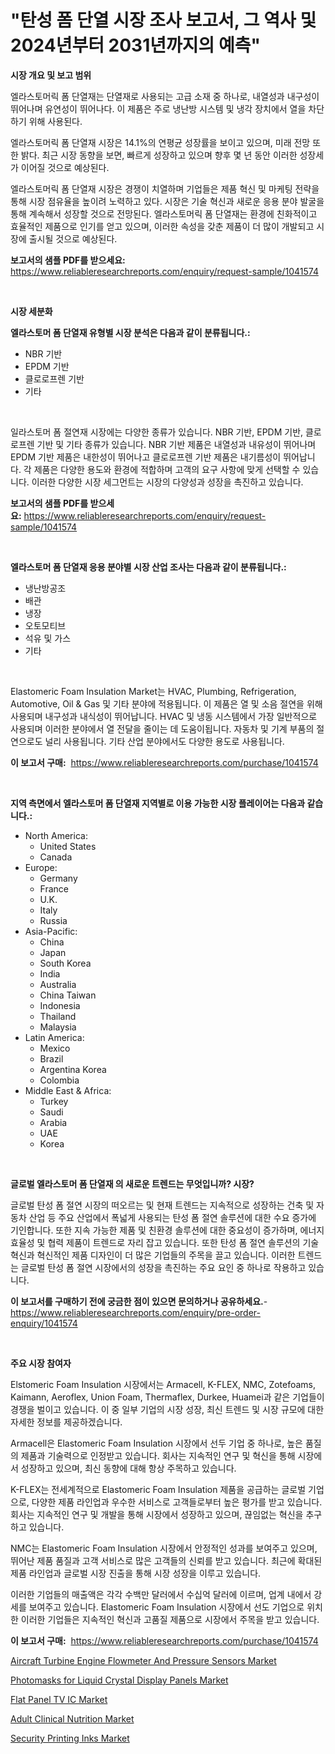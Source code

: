 <p><h1>"탄성 폼 단열 시장 조사 보고서, 그 역사 및 2024년부터 2031년까지의 예측"</h1></p><p><strong>시장 개요 및 보고 범위</strong></p>
<p><p>엘라스토머릭 폼 단열재는 단열재로 사용되는 고급 소재 중 하나로, 내열성과 내구성이 뛰어나며 유연성이 뛰어나다. 이 제품은 주로 냉난방 시스템 및 냉각 장치에서 열을 차단하기 위해 사용된다. </p><p>엘라스토머릭 폼 단열재 시장은 14.1%의 연평균 성장률을 보이고 있으며, 미래 전망 또한 밝다. 최근 시장 동향을 보면, 빠르게 성장하고 있으며 향후 몇 년 동안 이러한 성장세가 이어질 것으로 예상된다. </p><p>엘라스토머릭 폼 단열재 시장은 경쟁이 치열하며 기업들은 제품 혁신 및 마케팅 전략을 통해 시장 점유율을 높이려 노력하고 있다. 시장은 기술 혁신과 새로운 응용 분야 발굴을 통해 계속해서 성장할 것으로 전망된다. 엘라스토머릭 폼 단열재는 환경에 친화적이고 효율적인 제품으로 인기를 얻고 있으며, 이러한 속성을 갖춘 제품이 더 많이 개발되고 시장에 출시될 것으로 예상된다.</p></p>
<p><strong>보고서의 샘플 PDF를 받으세요:</strong> <a href="https://www.reliableresearchreports.com/enquiry/request-sample/1041574">https://www.reliableresearchreports.com/enquiry/request-sample/1041574</a></p>
<p>&nbsp;</p>
<p><strong>시장 세분화</strong></p>
<p><strong>엘라스토머 폼 단열재 유형별 시장 분석은 다음과 같이 분류됩니다.:</strong></p>
<p><ul><li>NBR 기반</li><li>EPDM 기반</li><li>클로로프렌 기반</li><li>기타</li></ul></p>
<p>&nbsp;</p>
<p><p>일라스토머 폼 절연재 시장에는 다양한 종류가 있습니다. NBR 기반, EPDM 기반, 클로로프렌 기반 및 기타 종류가 있습니다. NBR 기반 제품은 내열성과 내유성이 뛰어나며 EPDM 기반 제품은 내한성이 뛰어나고 클로로프렌 기반 제품은 내기름성이 뛰어납니다. 각 제품은 다양한 용도와 환경에 적합하며 고객의 요구 사항에 맞게 선택할 수 있습니다. 이러한 다양한 시장 세그먼트는 시장의 다양성과 성장을 촉진하고 있습니다.</p></p>
<p><strong>보고서의 샘플 PDF를 받으세요:</strong>&nbsp;<a href="https://www.reliableresearchreports.com/enquiry/request-sample/1041574">https://www.reliableresearchreports.com/enquiry/request-sample/1041574</a></p>
<p>&nbsp;</p>
<p><strong> 엘라스토머 폼 단열재 응용 분야별 시장 산업 조사는 다음과 같이 분류됩니다.:</strong></p>
<p><ul><li>냉난방공조</li><li>배관</li><li>냉장</li><li>오토모티브</li><li>석유 및 가스</li><li>기타</li></ul></p>
<p>&nbsp;</p>
<p><p>Elastomeric Foam Insulation Market는 HVAC, Plumbing, Refrigeration, Automotive, Oil & Gas 및 기타 분야에 적용됩니다. 이 제품은 열 및 소음 절연을 위해 사용되며 내구성과 내식성이 뛰어납니다. HVAC 및 냉동 시스템에서 가장 일반적으로 사용되며 이러한 분야에서 열 전달을 줄이는 데 도움이됩니다. 자동차 및 기계 부품의 절연으로도 널리 사용됩니다. 기타 산업 분야에서도 다양한 용도로 사용됩니다.</p></p>
<p><strong>이 보고서 구매:</strong>&nbsp; <a href="https://www.reliableresearchreports.com/purchase/1041574">https://www.reliableresearchreports.com/purchase/1041574</a></p>
<p>&nbsp;</p>
<p><strong>지역 측면에서 엘라스토머 폼 단열재 지역별로 이용 가능한 시장 플레이어는 다음과 같습니다.:</strong></p>
<p><ul>
    <li>
        North America:
        <ul>
            <li>United States</li>
            <li>Canada</li>
        </ul>
    </li>
    <li>
        Europe:
        <ul>
            <li>Germany</li>
            <li>France</li>
            <li>U.K.</li>
            <li>Italy</li>
            <li>Russia</li>
        </ul>
    </li>
    <li>
        Asia-Pacific:
        <ul>
            <li>China</li>
            <li>Japan</li>
            <li>South Korea</li>
            <li>India</li>
            <li>Australia</li>
            <li>China Taiwan</li>
            <li>Indonesia</li>
            <li>Thailand</li>
            <li>Malaysia</li>
        </ul>
    </li>
    <li>
        Latin America:
        <ul>
            <li>Mexico</li>
            <li>Brazil</li>
            <li>Argentina Korea</li>
            <li>Colombia</li>
        </ul>
    </li>
    <li>
        Middle East & Africa:
        <ul>
            <li>Turkey</li>
            <li>Saudi</li>
            <li>Arabia</li>
            <li>UAE</li>
            <li>Korea</li>
        </ul>
    </li>
    </ul></p>
<p>&nbsp;</p>
<p><strong>글로벌 엘라스토머 폼 단열재 의 새로운 트렌드는 무엇입니까? 시장?</strong></p>
<p><p>글로벌 탄성 폼 절연 시장의 떠오르는 및 현재 트렌드는 지속적으로 성장하는 건축 및 자동차 산업 등 주요 산업에서 폭넓게 사용되는 탄성 폼 절연 솔루션에 대한 수요 증가에 기인합니다. 또한 지속 가능한 제품 및 친환경 솔루션에 대한 중요성이 증가하며, 에너지 효율성 및 협력 제품이 트렌드로 자리 잡고 있습니다. 또한 탄성 폼 절연 솔루션의 기술 혁신과 혁신적인 제품 디자인이 더 많은 기업들의 주목을 끌고 있습니다. 이러한 트렌드는 글로벌 탄성 폼 절연 시장에서의 성장을 촉진하는 주요 요인 중 하나로 작용하고 있습니다.</p></p>
<p><strong>이 보고서를 구매하기 전에 궁금한 점이 있으면 문의하거나 공유하세요.</strong>- <a href="https://www.reliableresearchreports.com/enquiry/pre-order-enquiry/1041574">https://www.reliableresearchreports.com/enquiry/pre-order-enquiry/1041574</a></p>
<p>&nbsp;</p>
<p><strong>주요 시장 참여자</strong></p>
<p><p>Elstomeric Foam Insulation 시장에서는 Armacell, K-FLEX, NMC, Zotefoams, Kaimann, Aeroflex, Union Foam, Thermaflex, Durkee, Huamei과 같은 기업들이 경쟁을 벌이고 있습니다. 이 중 일부 기업의 시장 성장, 최신 트렌드 및 시장 규모에 대한 자세한 정보를 제공하겠습니다.</p><p>Armacell은 Elastomeric Foam Insulation 시장에서 선두 기업 중 하나로, 높은 품질의 제품과 기술력으로 인정받고 있습니다. 회사는 지속적인 연구 및 혁신을 통해 시장에서 성장하고 있으며, 최신 동향에 대해 항상 주목하고 있습니다.</p><p>K-FLEX는 전세계적으로 Elastomeric Foam Insulation 제품을 공급하는 글로벌 기업으로, 다양한 제품 라인업과 우수한 서비스로 고객들로부터 높은 평가를 받고 있습니다. 회사는 지속적인 연구 및 개발을 통해 시장에서 성장하고 있으며, 끊임없는 혁신을 추구하고 있습니다.</p><p>NMC는 Elastomeric Foam Insulation 시장에서 안정적인 성과를 보여주고 있으며, 뛰어난 제품 품질과 고객 서비스로 많은 고객들의 신뢰를 받고 있습니다. 최근에 확대된 제품 라인업과 글로벌 시장 진출을 통해 시장 성장을 이루고 있습니다.</p><p>이러한 기업들의 매출액은 각각 수백만 달러에서 수십억 달러에 이르며, 업계 내에서 강세를 보여주고 있습니다. Elastomeric Foam Insulation 시장에서 선도 기업으로 위치한 이러한 기업들은 지속적인 혁신과 고품질 제품으로 시장에서 주목을 받고 있습니다.</p></p>
<p><strong>이 보고서 구매:</strong>&nbsp;&nbsp;<a href="https://www.reliableresearchreports.com/purchase/1041574">https://www.reliableresearchreports.com/purchase/1041574</a></p>
<p><p><a href="https://issuu.com/reportprime-2/docs/aircraft-turbine-engine-flowmeter-and-pressure-sen">Aircraft Turbine Engine Flowmeter And Pressure Sensors Market</a></p><p><a href="https://view.publitas.com/reportprime-1/insights-into-photomasks-for-liquid-crystal-display-panels-market-size-analysing-market-share-trends-and-growth-from-2024-to-2031/">Photomasks for Liquid Crystal Display Panels Market</a></p><p><a href="https://view.publitas.com/reportprime-1/flat-panel-tv-ic-market-size-growth-outlook-from-2024-to-2031-projecting-at-markets-trends-analysis-by-application-regional-outlook-and-revenue/">Flat Panel TV IC Market</a></p><p><a href="https://silk-columnist-571.notion.site/Adult-Clinical-Nutrition-Market-Size-Growing-and-Forecasted-for-period-from-2024-2031-and-provides-707eac2a01274dd2996b66be2f3793ee">Adult Clinical Nutrition Market</a></p><p><a href="https://github.com/joannesouthgate/Market-Research-Report-List-2/blob/main/security-printing-inks-market.md">Security Printing Inks Market</a></p></p>
